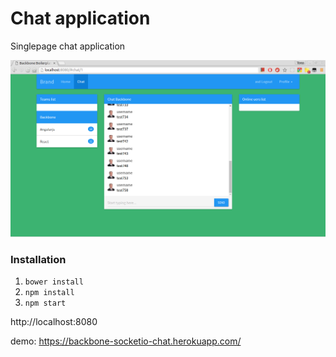 # Chat application
Singlepage chat application

![demo chat](demo.png)
### Installation
1. `bower install`
2. `npm install`
3. `npm start`

http://localhost:8080

demo: https://backbone-socketio-chat.herokuapp.com/
